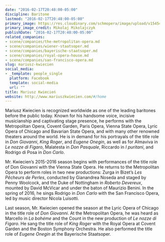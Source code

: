```yaml
---
date: "2016-02-17T20:48:00-05:00"
discipline: Baritone
lastmod: "2016-02-17T20:48:00-05:00"
primary_image: https://res.cloudinary.com/schmopera/image/upload/v1545409169/media/webhook-uploads/1455759995672/MariuszSquare.jpg.jpg
primary_image_credit: Mikolaj Mikolajczyk
publishDate: "2016-02-17T20:48:00-05:00"
related_companies:
- scene/companies/the-metropolitan-opera.md
- scene/companies/wiener-staatsoper.md
- scene/companies/bayerische-staatsoper.md
- scene/companies/royal-opera-house.md
- scene/companies/san-francisco-opera.md
slug: mariusz-kwiecien
social_media:
- _template: people_single
  platform: Facebook
  template: social-media
  url: ""
title: Mariusz Kwiecień
website: http://www.mariuszkwiecien.com/#/home
---
```


Mariusz Kwiecien is recognized worldwide as one of the leading baritones before the public today. Known for his handsome voice, incisive musicianship and captivating stage presence, he performs with the Metropolitan Opera, Covent Garden, Paris Opera, Vienna State Opera, Lyric Opera of Chicago and Bavarian State Opera, and with many other renowned theaters around the world. He is in demand for his portrayals of the title role in *Don Giovanni*, *King Roger*, and *Eugene Onegin*, as well as for Almaviva in *Le nozze di Figaro*, Malatesta in *Don Pasquale*, Riccardo in *I puritani*, and Rodrigo di Posa in *Don Carlo*.

Mr. Kwiecien’s 2015-2016 season begins with performances of the title role of Don Giovanni with the Vienna State Opera. He returns to the Metropolitan Opera to perform roles in two new productions: Zurga in Bizet’s *Les Pêcheurs de Perles*, conducted by Gianandrea Noseda and staged by Penny Woolcock, and the Duke of Nottingham in *Roberto Devereux*, mounted by David McVicar and under the baton of Maurizio Benini. In the spring of 2016, he sings Rodrigo in *Don Carlo* with the San Francisco Opera, led by music director Nicola Luisotti.

Last season, Mr. Kwiecien opened the season at the Lyric Opera of Chicago in the title role of *Don Giovanni*. At the Metropolitan Opera, he was heard as Marcello in *La bohéme* and the Count in the new production of *Le nozze di Figaro*. He sang the title role of *King Roger* with the Royal Opera at Covent Garden and the Boston Symphony Orchestra. He also performed the title role of *Eugene Onegin* at the Bayerische Staatsoper. 

